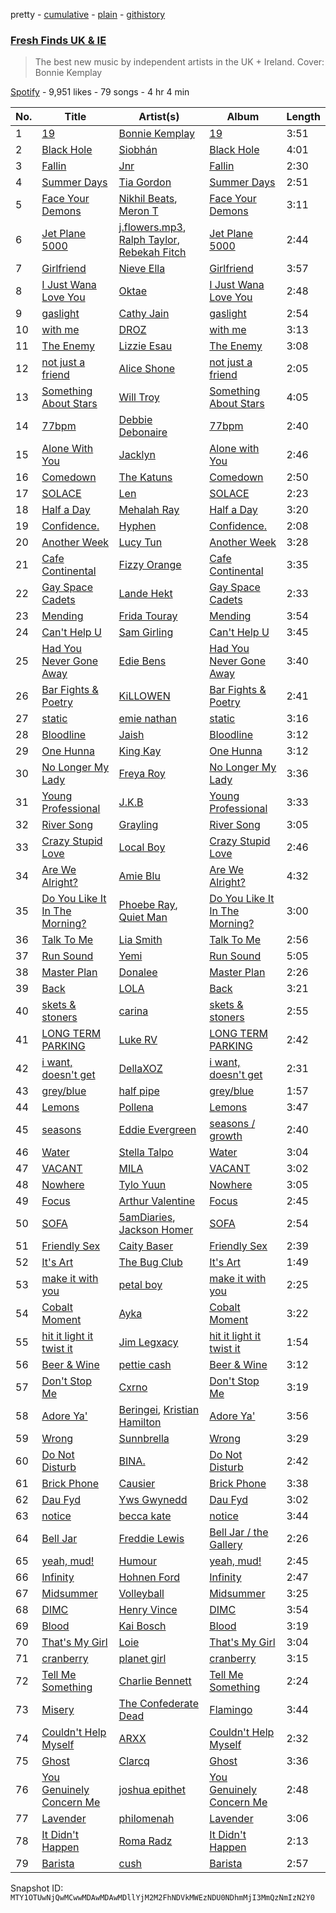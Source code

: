 pretty - [cumulative](/playlists/cumulative/37i9dQZF1DX7AqyNZFu97s.md) - [plain](/playlists/plain/37i9dQZF1DX7AqyNZFu97s) - [githistory](https://github.githistory.xyz/mackorone/spotify-playlist-archive/blob/main/playlists/plain/37i9dQZF1DX7AqyNZFu97s)

### [Fresh Finds UK & IE](https://open.spotify.com/playlist/37i9dQZF1DX7AqyNZFu97s)

> The best new music by independent artists in the UK + Ireland\. Cover: Bonnie Kemplay

[Spotify](https://open.spotify.com/user/spotify) - 9,951 likes - 79 songs - 4 hr 4 min

| No. | Title | Artist(s) | Album | Length |
|---|---|---|---|---|
| 1 | [19](https://open.spotify.com/track/1BDUYDvUTyRCyHfNx7bWTw) | [Bonnie Kemplay](https://open.spotify.com/artist/4hPxGC5HIlcK36XGqoYCpZ) | [19](https://open.spotify.com/album/0MWAkRHOKHv0Wp7Hp09Jdm) | 3:51 |
| 2 | [Black Hole](https://open.spotify.com/track/28yw2fVqczsN9TCTmtpQ5L) | [Siobhán](https://open.spotify.com/artist/2baEkum1duFPLdhCttdTcp) | [Black Hole](https://open.spotify.com/album/6Yr9GJw4aOdR0HCDTEjfAq) | 4:01 |
| 3 | [Fallin](https://open.spotify.com/track/3XUQ74YA9qwYCe82fZ50j8) | [Jnr](https://open.spotify.com/artist/5me2AnReRzrn6sHY7pNPFO) | [Fallin](https://open.spotify.com/album/1ntKgNUeFuaODYCLk4Lx3V) | 2:30 |
| 4 | [Summer Days](https://open.spotify.com/track/7H6ywRMJC8ECoEeGQaC5lz) | [Tia Gordon](https://open.spotify.com/artist/5rXNmuTfaGC8hw0JEQOpLc) | [Summer Days](https://open.spotify.com/album/0aikkTjPgqQxaVSt7WZX6q) | 2:51 |
| 5 | [Face Your Demons](https://open.spotify.com/track/7Lvgoj5cLclEdg9ZRDpa5P) | [Nikhil Beats](https://open.spotify.com/artist/25d9Hoz0jDoukw6aheL3OR), [Meron T](https://open.spotify.com/artist/40jBR1w46zqDUfbVQttJrb) | [Face Your Demons](https://open.spotify.com/album/1t2qfTYxxUKnDJ0c5pOMfG) | 3:11 |
| 6 | [Jet Plane 5000](https://open.spotify.com/track/0YOVGM1hQKI3ulmWFxBYSO) | [j.flowers.mp3](https://open.spotify.com/artist/4jwygfSZd43Dd8vemguwH3), [Ralph Taylor](https://open.spotify.com/artist/7lyYVCbqJocjkyoYwWYgwK), [Rebekah Fitch](https://open.spotify.com/artist/3okhrC6DbZJOUhPTiUkwM6) | [Jet Plane 5000](https://open.spotify.com/album/3noTnaZZqXuflfPKDokgfJ) | 2:44 |
| 7 | [Girlfriend](https://open.spotify.com/track/4LvUNvzk0a6giwk1655Qu7) | [Nieve Ella](https://open.spotify.com/artist/14zhvja4OxwrmivOB3LHOn) | [Girlfriend](https://open.spotify.com/album/3fX6Tjrop4puyO774iUrSJ) | 3:57 |
| 8 | [I Just Wana Love You](https://open.spotify.com/track/7oE6G53UTW8SaWkziAFyE8) | [Oktae](https://open.spotify.com/artist/4PxFr57PZWOCVJ5HkJyaoD) | [I Just Wana Love You](https://open.spotify.com/album/4L7Y16bYU8qBFKvRixf0Ox) | 2:48 |
| 9 | [gaslight](https://open.spotify.com/track/3EEBPFJts7jsz37sD5PvOW) | [Cathy Jain](https://open.spotify.com/artist/3b05F8mzcRrH8jIdBNJHHQ) | [gaslight](https://open.spotify.com/album/4V6oE935wVy1XBktVEzOYs) | 2:54 |
| 10 | [with me](https://open.spotify.com/track/2SvToauoUFLvuflCV7Ysz9) | [DROZ](https://open.spotify.com/artist/3hg8GIwLfQ60sx8lAunT3S) | [with me](https://open.spotify.com/album/1uLhTkXnn1jYZSbBAv1RWk) | 3:13 |
| 11 | [The Enemy](https://open.spotify.com/track/051Rl8dDuMUY4JNtkBdX7n) | [Lizzie Esau](https://open.spotify.com/artist/3E2PKHxfpNa2R6N3RIpa8S) | [The Enemy](https://open.spotify.com/album/11ZyrIRcdhp4j1IjaozNDR) | 3:08 |
| 12 | [not just a friend](https://open.spotify.com/track/6DQYMyy0x6FZbyj0DdUpWL) | [Alice Shone](https://open.spotify.com/artist/38DN9grOW9tijIsqD7ifGQ) | [not just a friend](https://open.spotify.com/album/4seIVV0JTWbR6fwZH4qXDN) | 2:05 |
| 13 | [Something About Stars](https://open.spotify.com/track/0ika7ap14WDoDuwtfsW4aw) | [Will Troy](https://open.spotify.com/artist/2D9TZalGr1SmjkGguD6Jy1) | [Something About Stars](https://open.spotify.com/album/6pHiz67CyqZ3S8l8nbq6sH) | 4:05 |
| 14 | [77bpm](https://open.spotify.com/track/2kUO8aZdDRU2WWS7vy04o2) | [Debbie Debonaire](https://open.spotify.com/artist/5GjlbUc4GXwle6SF0WrHg6) | [77bpm](https://open.spotify.com/album/0mtRrIZJcV0y8G9YAPM4fi) | 2:40 |
| 15 | [Alone With You](https://open.spotify.com/track/01gsSKUI9KykmPzvw0Q4E7) | [Jacklyn](https://open.spotify.com/artist/4GnL3vqSsGCPpYtrHWWnjv) | [Alone with You](https://open.spotify.com/album/6DLnocyBVdFUnSN3zoLNQO) | 2:46 |
| 16 | [Comedown](https://open.spotify.com/track/2brOm5qthJtb5UBy1zsu3x) | [The Katuns](https://open.spotify.com/artist/3pwDhCevK03Se1IJ4pes3M) | [Comedown](https://open.spotify.com/album/23vm7QB7kjrJJIrAhc66Vq) | 2:50 |
| 17 | [SOLACE](https://open.spotify.com/track/4qi0cohHjsjKiTNDCjo9Z5) | [Len](https://open.spotify.com/artist/2siXaXrok89Fp1PZI7sn0s) | [SOLACE](https://open.spotify.com/album/017ZLePK1hukfriYbFa6yi) | 2:23 |
| 18 | [Half a Day](https://open.spotify.com/track/5hRqaowIbhNlTGtmwLFAAP) | [Mehalah Ray](https://open.spotify.com/artist/2FyrB3pGnBmM38dqsu4qXK) | [Half a Day](https://open.spotify.com/album/3bAY59p2TnhVWrVSc32oZv) | 3:20 |
| 19 | [Confidence.](https://open.spotify.com/track/2i6VaacrVkJR4hU0oSbXHc) | [Hyphen](https://open.spotify.com/artist/2Ktr0i8RmKTMlBFuqhMkAi) | [Confidence.](https://open.spotify.com/album/4l43QuR8UEWA667CQqzMX1) | 2:08 |
| 20 | [Another Week](https://open.spotify.com/track/03jJrQBfyxbVbeEzrwv67p) | [Lucy Tun](https://open.spotify.com/artist/6OtMoXdFTNYbPwyx1M6Yk6) | [Another Week](https://open.spotify.com/album/0UIiJzsFqrH5o2Bn2SVz5g) | 3:28 |
| 21 | [Cafe Continental](https://open.spotify.com/track/0iNrI2EzEGbMatPV7W5Fvl) | [Fizzy Orange](https://open.spotify.com/artist/1hSt79a7e2OZzSD3pJgtCZ) | [Cafe Continental](https://open.spotify.com/album/2LLqdRr7QcyGcLSGPtNM7j) | 3:35 |
| 22 | [Gay Space Cadets](https://open.spotify.com/track/7H2CX9oBe0oRzNJVPXRLH3) | [Lande Hekt](https://open.spotify.com/artist/3RU6wsoh0bm0gZFHJiYRmq) | [Gay Space Cadets](https://open.spotify.com/album/7feQUrbRRSuhhegsoYNY59) | 2:33 |
| 23 | [Mending](https://open.spotify.com/track/6zbMkHR8vbJbEtuBytboaE) | [Frida Touray](https://open.spotify.com/artist/1MgSB6mX42chKoI7UjkdSm) | [Mending](https://open.spotify.com/album/34iFpOtXBv4hhHQ275AyJi) | 3:54 |
| 24 | [Can't Help U](https://open.spotify.com/track/3LvN1PIpS2BUEVSBvXxQHp) | [Sam Girling](https://open.spotify.com/artist/3zQO5XxE5WRRWqk58vt0dS) | [Can't Help U](https://open.spotify.com/album/6AGOWIKeILE1B7qEDM3yVz) | 3:45 |
| 25 | [Had You Never Gone Away](https://open.spotify.com/track/4My6KDCuGDkjtmW4ol3mEi) | [Edie Bens](https://open.spotify.com/artist/0BdtAVeSQlKZkWcgcz7aLS) | [Had You Never Gone Away](https://open.spotify.com/album/5zvAwuhMGtUmBJflCdQH72) | 3:40 |
| 26 | [Bar Fights & Poetry](https://open.spotify.com/track/6M365LX1tWcl8FRx7pw7om) | [KiLLOWEN](https://open.spotify.com/artist/1DjYfGxpROAacO07tajyAO) | [Bar Fights & Poetry](https://open.spotify.com/album/6DjTbtIfR1g9vwumNtjyuj) | 2:41 |
| 27 | [static](https://open.spotify.com/track/7BHLgDr8Hw0sEEvxmv4YZW) | [emie nathan](https://open.spotify.com/artist/6vFlOaLfKZPqqJuJ3YWhAB) | [static](https://open.spotify.com/album/1tAlWTLUen8bKlpvExJMql) | 3:16 |
| 28 | [Bloodline](https://open.spotify.com/track/0Os4EP2gnCtMA9AYiAmSyZ) | [Jaish](https://open.spotify.com/artist/4gA27N5UFxsfcwEoZISYry) | [Bloodline](https://open.spotify.com/album/4jeyvMABoKv55qkpczN80F) | 3:12 |
| 29 | [One Hunna](https://open.spotify.com/track/6PyGkFil1cw6rrd9RXepio) | [King Kay](https://open.spotify.com/artist/5QS58BjJTzNzvVsUiFR4zB) | [One Hunna](https://open.spotify.com/album/3qee8cGklHXZfOUUdCHJCU) | 3:12 |
| 30 | [No Longer My Lady](https://open.spotify.com/track/6Sa4xy5rWlfZCGwLT1O4lu) | [Freya Roy](https://open.spotify.com/artist/1s7c4MsW76giPOMWyxJqvY) | [No Longer My Lady](https://open.spotify.com/album/4hPb3eSGtEqYrfFv0er8mc) | 3:36 |
| 31 | [Young Professional](https://open.spotify.com/track/0FNQBwVkK8cuCQvhafAPGq) | [J.K.B](https://open.spotify.com/artist/2T9hVlTXycYgENS1oOiw2f) | [Young Professional](https://open.spotify.com/album/6OJPtO4G4gEpZt8NjFBNLu) | 3:33 |
| 32 | [River Song](https://open.spotify.com/track/3hOX1sq5nYcZgr3Cqpwm7k) | [Grayling](https://open.spotify.com/artist/4FsofiqfJyB7NgqyGfUgGS) | [River Song](https://open.spotify.com/album/3oQaSrHZcoee8nAHICJDbA) | 3:05 |
| 33 | [Crazy Stupid Love](https://open.spotify.com/track/33CoMLPEJ7malsHMpOoU5q) | [Local Boy](https://open.spotify.com/artist/34Ze0nb54KG3gietZGFZIj) | [Crazy Stupid Love](https://open.spotify.com/album/4ZmPeil2noOsmHQU56Mf6p) | 2:46 |
| 34 | [Are We Alright?](https://open.spotify.com/track/4JS13SYT9abwOfGxoGamaS) | [Amie Blu](https://open.spotify.com/artist/3WWvqxymB3Nypxej8XcQKC) | [Are We Alright?](https://open.spotify.com/album/11RRR8O69UmYThMe7INeDL) | 4:32 |
| 35 | [Do You Like It In The Morning?](https://open.spotify.com/track/3fJNZrrGLZ6wgSzNkw7jiZ) | [Phoebe Ray](https://open.spotify.com/artist/0HVr1JRRm8vSDxTbfPfnV6), [Quiet Man](https://open.spotify.com/artist/3iR41vQVaeF8kXhOWjAv3J) | [Do You Like It In The Morning?](https://open.spotify.com/album/0sKcTvUtdumcCFFKIS22D9) | 3:00 |
| 36 | [Talk To Me](https://open.spotify.com/track/5wKaBUE2BWya0BXgRddcDM) | [Lia Smith](https://open.spotify.com/artist/4069ik21t8yUvCCvGP2bom) | [Talk To Me](https://open.spotify.com/album/6TOalB0TRYR2ywI1tXQk4O) | 2:56 |
| 37 | [Run Sound](https://open.spotify.com/track/5NJQNKmSMsZgkAE6QjOYS5) | [Yemi](https://open.spotify.com/artist/21ujgB2lJW9NT1D46pWuDj) | [Run Sound](https://open.spotify.com/album/1Ad4UI9JleYLNNtT7xcWVu) | 5:05 |
| 38 | [Master Plan](https://open.spotify.com/track/1kJGu4RAk4i5XXfnbDWgU2) | [Donalee](https://open.spotify.com/artist/6H3nmimgS4kcuYJXRh3LQ6) | [Master Plan](https://open.spotify.com/album/5aOUDXVdevLc7QHYXz6i6n) | 2:26 |
| 39 | [Back](https://open.spotify.com/track/28FjnJbghQycgUx1uQgS3f) | [LOLA](https://open.spotify.com/artist/4VljXOkEAZ4EWzvbvJszyT) | [Back](https://open.spotify.com/album/1K3iaw6ARltT4pdaFp6Y5j) | 3:21 |
| 40 | [skets & stoners](https://open.spotify.com/track/2w6pqyUxw5jbWnk952e9rP) | [carina](https://open.spotify.com/artist/36NzuZY6vwK2XwqN5b9XSZ) | [skets & stoners](https://open.spotify.com/album/2hqqX0CUvQRBQUJ1LZXoLF) | 2:55 |
| 41 | [LONG TERM PARKING](https://open.spotify.com/track/1oG8QZlA2QqBHWsen9oM6e) | [Luke RV](https://open.spotify.com/artist/4q7ILdeeWJ4NqBtYp0l7Yd) | [LONG TERM PARKING](https://open.spotify.com/album/0PT0jL8kzWpJs43y2oWMzu) | 2:42 |
| 42 | [i want, doesn't get](https://open.spotify.com/track/04W4goRWBFhucHH5XmHMvt) | [DellaXOZ](https://open.spotify.com/artist/5WmkhaLngDDw9tLfZ0Z28e) | [i want, doesn't get](https://open.spotify.com/album/3uN3Syyka3yAaYdfzDPhoi) | 2:31 |
| 43 | [grey/blue](https://open.spotify.com/track/0yY0kxnoWN8eBnaXfDnhY7) | [half pipe](https://open.spotify.com/artist/6Keq2jwJYu2E6TZaWOWm1X) | [grey/blue](https://open.spotify.com/album/1W68lgpDy3Wb5RfTNXdrkk) | 1:57 |
| 44 | [Lemons](https://open.spotify.com/track/32YSANXusnRs1xzsw02vOE) | [Pollena](https://open.spotify.com/artist/6jLF65ZDRDiQCnTvs7O7CF) | [Lemons](https://open.spotify.com/album/6R5IuBK7dOh4fmNeJ2HPwn) | 3:47 |
| 45 | [seasons](https://open.spotify.com/track/5KgrJDxKZo1sm0dw9BTNiD) | [Eddie Evergreen](https://open.spotify.com/artist/63kz6l4NiVzWqGp9d7SRKo) | [seasons / growth](https://open.spotify.com/album/5vJEfvlclUwWOrv34qdjQ0) | 2:40 |
| 46 | [Water](https://open.spotify.com/track/5VvfM6AlbSVNQuyYTnWO90) | [Stella Talpo](https://open.spotify.com/artist/50CephN65HHaMX5mhL8DYr) | [Water](https://open.spotify.com/album/7sZHYBsCsKQY3nxqgBCgRx) | 3:04 |
| 47 | [VACANT](https://open.spotify.com/track/1pahhMyckMMyUeCOiER7KF) | [MILA](https://open.spotify.com/artist/6SB7H3mGVDv9R8HGwVHKjb) | [VACANT](https://open.spotify.com/album/5EMX5yW7DjCE7qpAXQf0wq) | 3:02 |
| 48 | [Nowhere](https://open.spotify.com/track/1wgUHb4D5lgBhFDIhYSjeu) | [Tylo Yuun](https://open.spotify.com/artist/7DPOo2996dvwKYbZbPkso8) | [Nowhere](https://open.spotify.com/album/7vsmvaBH8uIWr2cO4zT3Fz) | 3:05 |
| 49 | [Focus](https://open.spotify.com/track/34nrrxjHmmm7L3u89yoinE) | [Arthur Valentine](https://open.spotify.com/artist/2zXFyzVGATaYGQTisdneUd) | [Focus](https://open.spotify.com/album/7MxUZJmVcI88s9IX2UzWEI) | 2:45 |
| 50 | [SOFA](https://open.spotify.com/track/2FhswqpB97CDVIaHHfNUhW) | [5amDiaries](https://open.spotify.com/artist/0jzizURp4Zz01l8OmSeZ2g), [Jackson Homer](https://open.spotify.com/artist/0W9bMhPWFmnO2u2ejaVDlC) | [SOFA](https://open.spotify.com/album/6bF5YytXk81TGAomwlxS4u) | 2:54 |
| 51 | [Friendly Sex](https://open.spotify.com/track/0UIaM3C7aw2ao6ZDatzEir) | [Caity Baser](https://open.spotify.com/artist/7dJCdUO0l0K2WXzrzjYpmC) | [Friendly Sex](https://open.spotify.com/album/3KgVXRJUmbAS28XfHrJOs2) | 2:39 |
| 52 | [It's Art](https://open.spotify.com/track/1gAYnbHNrMS5ngedqDMn5r) | [The Bug Club](https://open.spotify.com/artist/7eiTMbuHYUPjrAMjIhAVDB) | [It's Art](https://open.spotify.com/album/0TXieMHWSUKWzlnOuBDGtA) | 1:49 |
| 53 | [make it with you](https://open.spotify.com/track/51McTJEprQt1TdDSe8XWhI) | [petal boy](https://open.spotify.com/artist/0ZPEyvYITWMAedn4Wtx0mr) | [make it with you](https://open.spotify.com/album/6FGONqSOGbLrD0MWW2Xmda) | 2:25 |
| 54 | [Cobalt Moment](https://open.spotify.com/track/2Nhu3BjguqCf2WAUkJGGEj) | [Ayka](https://open.spotify.com/artist/2fczO7pTPsQrNKv80EeSMe) | [Cobalt Moment](https://open.spotify.com/album/0XzUoFzb78cIDgqKAIBDzm) | 3:22 |
| 55 | [hit it light it twist it](https://open.spotify.com/track/4MYkI9KHjQmWN0SmSbO1QG) | [Jim Legxacy](https://open.spotify.com/artist/7IrBqZo6diq3hV3GpUhrs2) | [hit it light it twist it](https://open.spotify.com/album/26wYoLV3Yvt0yzOeTRKvKI) | 1:54 |
| 56 | [Beer & Wine](https://open.spotify.com/track/6gMDS0DHNCSfl4KvAORdvv) | [pettie cash](https://open.spotify.com/artist/3rGUsduLxdtN0SNl3qHlnT) | [Beer & Wine](https://open.spotify.com/album/4QU8EV0O40CqKJYIVzHCgp) | 3:12 |
| 57 | [Don't Stop Me](https://open.spotify.com/track/6moarBQR5d8WcvNfHQbIyz) | [Cxrno](https://open.spotify.com/artist/1iKmg6IgBEKSUEnHr6KLom) | [Don't Stop Me](https://open.spotify.com/album/6WkuOahZkaezcPz0ps99Gm) | 3:19 |
| 58 | [Adore Ya'](https://open.spotify.com/track/4C4uu4hEolZW8HavVsBR55) | [Beringei](https://open.spotify.com/artist/24moFDwbCOEwj7TWjGnL44), [Kristian Hamilton](https://open.spotify.com/artist/5N5Sh4gVdtIQU9uhwHUlN5) | [Adore Ya'](https://open.spotify.com/album/2YOzqTKUASLbYgv5ycswD8) | 3:56 |
| 59 | [Wrong](https://open.spotify.com/track/7u71EJQ0InrG1hfmcLjj8B) | [Sunnbrella](https://open.spotify.com/artist/0VjIV24hNNraRNM265WhXB) | [Wrong](https://open.spotify.com/album/6u2xrUd4eaRf5NzED6Wu3h) | 3:29 |
| 60 | [Do Not Disturb](https://open.spotify.com/track/0lFMVUMnDguO9sVRQt04sP) | [BINA.](https://open.spotify.com/artist/2cOj9uwYqm3PHx1i5n7BkC) | [Do Not Disturb](https://open.spotify.com/album/5mAQjhv51LnG3hhKezjjn1) | 2:42 |
| 61 | [Brick Phone](https://open.spotify.com/track/7oZKdKYkNL13uZ6bQfZa2j) | [Causier](https://open.spotify.com/artist/1qkumKhqyNt9jlyDoaLFcu) | [Brick Phone](https://open.spotify.com/album/0dLYraWUlJml3Isy4Ta7Iw) | 3:38 |
| 62 | [Dau Fyd](https://open.spotify.com/track/56iNeWBIKXEZZjuRpKBUQO) | [Yws Gwynedd](https://open.spotify.com/artist/14UpMsA1ZvDMZmFknlTOdO) | [Dau Fyd](https://open.spotify.com/album/1rOVUie4TiFTwTBS6Jljis) | 3:02 |
| 63 | [notice](https://open.spotify.com/track/6tDNa0dOZAM3WeFabwCQXW) | [becca kate](https://open.spotify.com/artist/4k11Fgj5xMaWa4GF1a06e5) | [notice](https://open.spotify.com/album/4I2va2ct27Ib8gOxLgyOWw) | 3:44 |
| 64 | [Bell Jar](https://open.spotify.com/track/3jE1Nj3eugz8gzGtUMpVji) | [Freddie Lewis](https://open.spotify.com/artist/2Y08LH0PaXKiJNNuQQ827y) | [Bell Jar / the Gallery](https://open.spotify.com/album/6t3MykZRBkk3JJD6E9gPb1) | 2:26 |
| 65 | [yeah, mud!](https://open.spotify.com/track/5Jd0L3QAuifXdFo5qi1iMd) | [Humour](https://open.spotify.com/artist/5ErUNpyxSBAdjZaKlefsUr) | [yeah, mud!](https://open.spotify.com/album/4Zou3Fco5Db6eADIr9pUMr) | 2:45 |
| 66 | [Infinity](https://open.spotify.com/track/6aQCqXQZoGTTgCwh3L0iUg) | [Hohnen Ford](https://open.spotify.com/artist/34c3b95E9ZQPMPapPOv8RW) | [Infinity](https://open.spotify.com/album/22Y19vayLsw5Tz6iQNVtUv) | 2:47 |
| 67 | [Midsummer](https://open.spotify.com/track/78Ht3o0j9HUsZBKpSlZLFS) | [Volleyball](https://open.spotify.com/artist/1ks7b2S9gbkNWvuxrbT4dC) | [Midsummer](https://open.spotify.com/album/7BcoZXJey20u0HHlMbIKfi) | 3:25 |
| 68 | [DIMC](https://open.spotify.com/track/60IWKVtyxaW8R0UojeCOke) | [Henry Vince](https://open.spotify.com/artist/1YUBnlwBiby4gKoGKoPxFb) | [DIMC](https://open.spotify.com/album/0UKZYFbGJLyfGnattCudEA) | 3:54 |
| 69 | [Blood](https://open.spotify.com/track/0yNyMQhVlmqYJSYtBIPUZq) | [Kai Bosch](https://open.spotify.com/artist/6NvsbUgzHkjZK3ZUEWui41) | [Blood](https://open.spotify.com/album/1KqWIh4S19Awll9HkdJRuf) | 3:19 |
| 70 | [That's My Girl](https://open.spotify.com/track/5mIcfBmdGpLec0g5AS6RTb) | [Loie](https://open.spotify.com/artist/1IcA6oyWXac8laFWul0ZaJ) | [That's My Girl](https://open.spotify.com/album/3yTw9o8gB8XKALrQUmFX8f) | 3:04 |
| 71 | [cranberry](https://open.spotify.com/track/1yf8X79lrmT37fm90IC0rj) | [planet girl](https://open.spotify.com/artist/40DgzqFfLrkIx2mas3Bpfv) | [cranberry](https://open.spotify.com/album/6VKKuzD4ztiIf5czRTdvgC) | 3:15 |
| 72 | [Tell Me Something](https://open.spotify.com/track/5kbVOO1E549qD31ziG92T1) | [Charlie Bennett](https://open.spotify.com/artist/0tvXkCpAjbDBWXXnYBE9wG) | [Tell Me Something](https://open.spotify.com/album/2MWOBKDpij8B0V9jzGUAMg) | 2:24 |
| 73 | [Misery](https://open.spotify.com/track/4UpTcTdPMfAxmqqoDq1op2) | [The Confederate Dead](https://open.spotify.com/artist/5Nu7E1g3TYTdB4LuX7qvtu) | [Flamingo](https://open.spotify.com/album/1M0QGQtspWDitHe3qareXx) | 3:44 |
| 74 | [Couldn't Help Myself](https://open.spotify.com/track/77zvSNmIShZWtLllpF1hI0) | [ARXX](https://open.spotify.com/artist/1pQ8qfxpuRJKEUFPGrf6Uc) | [Couldn't Help Myself](https://open.spotify.com/album/0GaNbEb7S6JUqeYl0VKcU4) | 2:32 |
| 75 | [Ghost](https://open.spotify.com/track/52tWAp11AoOYNkIy5D4WRX) | [Clarcq](https://open.spotify.com/artist/1rNXEojTDioDqwEHps11f4) | [Ghost](https://open.spotify.com/album/0KIPlOh1X7u5aUhPvuLooS) | 3:36 |
| 76 | [You Genuinely Concern Me](https://open.spotify.com/track/0Rly9Je4hee453S0SQ7np2) | [joshua epithet](https://open.spotify.com/artist/1uEUnojYYgIo87OiurJiNP) | [You Genuinely Concern Me](https://open.spotify.com/album/7CB2yHS19OROEo1vyAyci8) | 2:48 |
| 77 | [Lavender](https://open.spotify.com/track/2HwbhTmYp3oTpCBwIbWcgK) | [philomenah](https://open.spotify.com/artist/3GkJCx0tIZGy7RzkJQKwQ4) | [Lavender](https://open.spotify.com/album/0z4rFL7t7qbkrHxP4qng3H) | 3:06 |
| 78 | [It Didn't Happen](https://open.spotify.com/track/7doY10XJezvbzszThXnScf) | [Roma Radz](https://open.spotify.com/artist/0jMSOegqRuQmeHo2EAZtud) | [It Didn't Happen](https://open.spotify.com/album/5MA4mOdnXQSQWQkc5RcwpL) | 2:13 |
| 79 | [Barista](https://open.spotify.com/track/25iofMsbdd4umxlaP2bw3J) | [cush](https://open.spotify.com/artist/1ihvfIsrtoLR9Ol2Vk8Rrs) | [Barista](https://open.spotify.com/album/6H7TWlEFrvBJO9idw7hJ9H) | 2:57 |

Snapshot ID: `MTY1OTUwNjQwMCwwMDAwMDAwMDllYjM2M2FhNDVkMWEzNDU0NDhmMjI3MmQzNmIzN2Y0`
